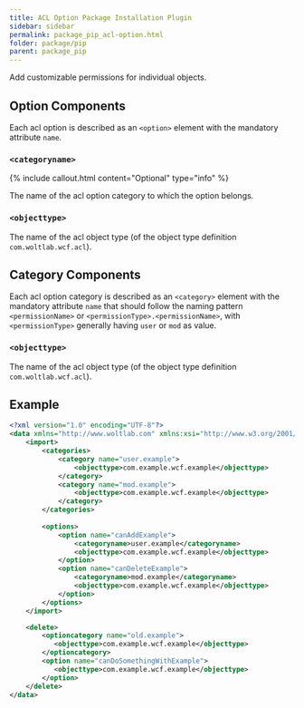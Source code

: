 ```yaml
---
title: ACL Option Package Installation Plugin
sidebar: sidebar
permalink: package_pip_acl-option.html
folder: package/pip
parent: package_pip
---
```


Add customizable permissions for individual objects.

## Option Components

Each acl option is described as an `<option>` element with the mandatory attribute `name`.

### `<categoryname>`

{% include callout.html content="Optional" type="info" %}

The name of the acl option category to which the option belongs.

### `<objecttype>`

The name of the acl object type (of the object type definition `com.woltlab.wcf.acl`).


## Category Components

Each acl option category is described as an `<category>` element with the mandatory attribute `name`  that should follow the naming pattern `<permissionName>` or `<permissionType>.<permissionName>`, with `<permissionType>` generally having `user` or `mod` as value.

### `<objecttype>`

The name of the acl object type (of the object type definition `com.woltlab.wcf.acl`).


## Example

```xml
<?xml version="1.0" encoding="UTF-8"?>
<data xmlns="http://www.woltlab.com" xmlns:xsi="http://www.w3.org/2001/XMLSchema-instance" xsi:schemaLocation="http://www.woltlab.com http://www.woltlab.com/XSD/vortex/aclOption.xsd">
    <import>
        <categories>
            <category name="user.example">
                <objecttype>com.example.wcf.example</objecttype>
            </category>
            <category name="mod.example">
                <objecttype>com.example.wcf.example</objecttype>
            </category>
        </categories>
        
        <options>
            <option name="canAddExample">
                <categoryname>user.example</categoryname>
                <objecttype>com.example.wcf.example</objecttype>
            </option>
            <option name="canDeleteExample">
                <categoryname>mod.example</categoryname>
                <objecttype>com.example.wcf.example</objecttype>
            </option>
        </options>
    </import>

    <delete>
        <optioncategory name="old.example">
           <objecttype>com.example.wcf.example</objecttype>
        </optioncategory>
        <option name="canDoSomethingWithExample">
           <objecttype>com.example.wcf.example</objecttype>
        </option>
    </delete>
</data>
```
